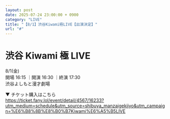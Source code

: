 ```yaml
---
layout: post
date: 2025-07-24 23:00:00 + 0900
category: "LIVE"
title: "【8/1】渋谷Kiwami極LIVE【出演決定】"
url: "#"
---
```


# 渋谷 Kiwami 極 LIVE <br>

<i class="fa-regular fa-calendar-alt"></i> 8/1(金)<br>
<i class="fa-regular fa-clock"></i> 開場 16:15 ｜開演 16:30 ｜終演 17:30 <br>
<i class="fa-solid fa-location-dot"></i> 渋谷よしもと漫才劇場

▼ チケット購入はこちら<br>
<https://ticket.fany.lol/event/detail/4567/16233?utm_medium=schedule&utm_source=shibuya_manzaigekijyo&utm_campaign=%E6%B8%8B%E8%B0%B7Kiwami%E6%A5%B5LIVE>
